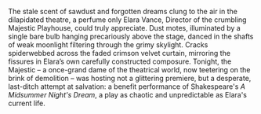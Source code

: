The stale scent of sawdust and forgotten dreams clung to the air in the dilapidated theatre, a perfume only Elara Vance, Director of the crumbling Majestic Playhouse, could truly appreciate.  Dust motes, illuminated by a single bare bulb hanging precariously above the stage, danced in the shafts of weak moonlight filtering through the grimy skylight.  Cracks spiderwebbed across the faded crimson velvet curtain, mirroring the fissures in Elara’s own carefully constructed composure.  Tonight, the Majestic – a once-grand dame of the theatrical world, now teetering on the brink of demolition – was hosting not a glittering premiere, but a desperate, last-ditch attempt at salvation: a benefit performance of Shakespeare's *A Midsummer Night's Dream*, a play as chaotic and unpredictable as Elara's current life.
